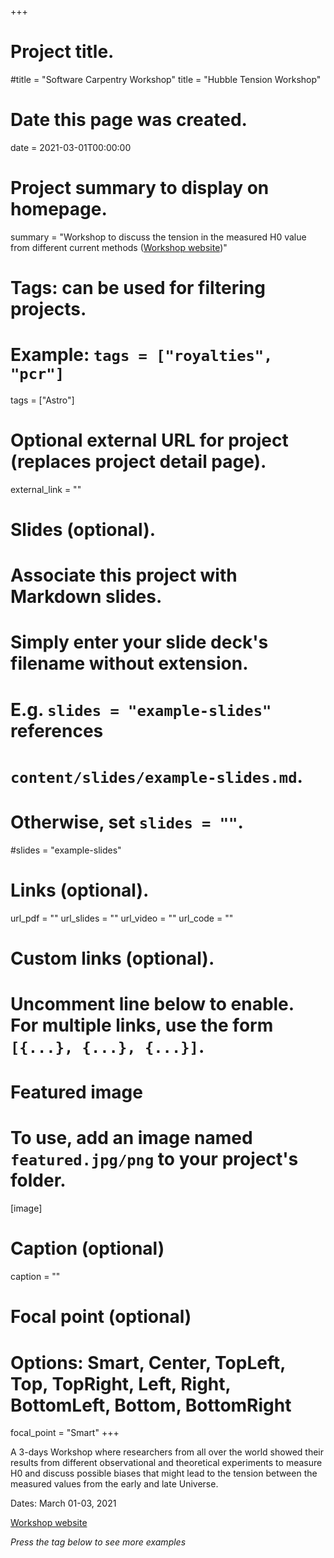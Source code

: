 +++
# Project title.
#title = "Software Carpentry Workshop"
title = "Hubble Tension Workshop"

# Date this page was created.
date = 2021-03-01T00:00:00

# Project summary to display on homepage.
summary = "Workshop to discuss the tension in the measured H0 value from different current methods ([Workshop website](https://sites.google.com/view/a-hubble-tension-headache/home?authuser=0))"

# Tags: can be used for filtering projects.
# Example: `tags = ["royalties", "pcr"]`
tags = ["Astro"]

# Optional external URL for project (replaces project detail page).
external_link = ""

# Slides (optional).
#   Associate this project with Markdown slides.
#   Simply enter your slide deck's filename without extension.
#   E.g. `slides = "example-slides"` references 
#   `content/slides/example-slides.md`.
#   Otherwise, set `slides = ""`.
#slides = "example-slides"

# Links (optional).
url_pdf = ""
url_slides = ""
url_video = ""
url_code = ""

# Custom links (optional).
#   Uncomment line below to enable. For multiple links, use the form `[{...}, {...}, {...}]`.


# Featured image
# To use, add an image named `featured.jpg/png` to your project's folder. 
[image]
  # Caption (optional)
  caption = ""
  
  # Focal point (optional)
  # Options: Smart, Center, TopLeft, Top, TopRight, Left, Right, BottomLeft, Bottom, BottomRight
  focal_point = "Smart"
+++

A 3-days Workshop where researchers from all over the world showed their results from different observational and theoretical experiments to measure H0 and discuss possible biases that might lead to the tension between the measured values from the early and late Universe.

Dates: March 01-03, 2021

[Workshop website](https://sites.google.com/view/a-hubble-tension-headache/home?authuser=0)

_Press the tag below to see more examples_
